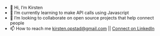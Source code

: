 - 👋 Hi, I’m Kirsten
- 🌱 I’m currently learning to make API calls using Javascript
- 💞️ I’m looking to collaborate on open source projects that help connect people
- 📫 How to reach me kirsten.opstad@gmail.com || [Connect on LinkedIn](https://www.linkedin.com/in/kirstenopstad/)

<!---
kirstenopstad/kirstenopstad is a ✨ special ✨ repository because its `README.md` (this file) appears on your GitHub profile.
You can click the Preview link to take a look at your changes.
--->
